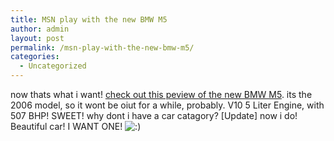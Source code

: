 ```yaml
---
title: MSN play with the new BMW M5
author: admin
layout: post
permalink: /msn-play-with-the-new-bmw-m5/
categories:
  - Uncategorized
---
```

now thats what i want! [check out this peview of the new BMW M5][1]. its the 2006 model, so it wont be oiut for a while, probably. V10 5 Liter Engine, with 507 BHP! SWEET! why dont i have a car catagory? [Update] now i do! Beautiful car! I WANT ONE! <img src="http://blog.lotas-smartman.net/wp-includes/images/smilies/icon_smile.gif" alt=":)" class="wp-smiley" />

 [1]: http://autos.msn.com/advice/article.aspx?contentid=4022806&src=LP%20luxury